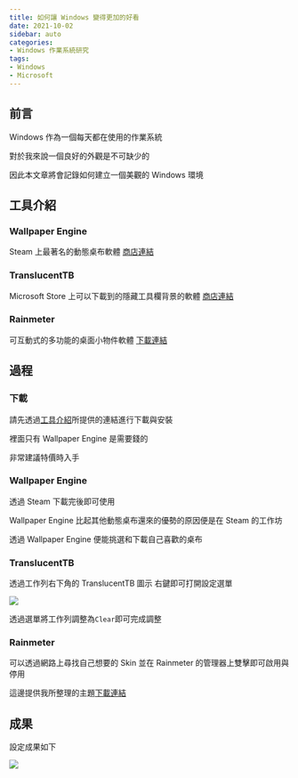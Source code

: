 ```yaml
---
title: 如何讓 Windows 變得更加的好看
date: 2021-10-02
sidebar: auto
categories:
- Windows 作業系統研究
tags:
- Windows
- Microsoft
---
```


## 前言

Windows 作為一個每天都在使用的作業系統

對於我來說一個良好的外觀是不可缺少的

因此本文章將會記錄如何建立一個美觀的 Windows 環境

## 工具介紹

### Wallpaper Engine

Steam 上最著名的動態桌布軟體 [商店連結](https://store.steampowered.com/app/431960/Wallpaper_Engine/)

### TranslucentTB

Microsoft Store 上可以下載到的隱藏工具欄背景的軟體 [商店連結](https://www.microsoft.com/en-us/p/translucenttb/9pf4kz2vn4w9)

### Rainmeter

可互動式的多功能的桌面小物件軟體 [下載連結](https://www.rainmeter.net/)

## 過程

### 下載

請先透過[工具介紹](https://docat0209.github.io/windows/windowsBetterLook.html#工具介紹)所提供的連結進行下載與安裝

裡面只有 Wallpaper Engine 是需要錢的

非常建議特價時入手

### Wallpaper Engine

透過 Steam 下載完後即可使用

Wallpaper Engine 比起其他動態桌布還來的優勢的原因便是在 Steam 的工作坊

透過 Wallpaper Engine 便能挑選和下載自己喜歡的桌布

### TranslucentTB

透過工作列右下角的 TranslucentTB 圖示 右鍵即可打開設定選單

![](https://i.imgur.com/MW3CFVQ.png)

透過選單將工作列調整為`Clear`即可完成調整


### Rainmeter

可以透過網路上尋找自己想要的 Skin 並在 Rainmeter 的管理器上雙擊即可啟用與停用

這邊提供我所整理的主題[下載連結](https://cdn.discordapp.com/attachments/638035285082505217/893831973657772042/BetterWindows_.rmskin)

## 成果

設定成果如下

![](https://i.imgur.com/mynINYR.jpg)
